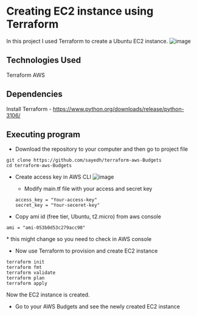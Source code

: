 # Creating EC2 instance using Terraform
In this project I used Terraform to create a Ubuntu EC2 instance.
![image](https://github.com/mobenh/terraform-aws-ec2instance/assets/96225596/7920c492-5c7d-4213-8089-944c282f6162)

## Technologies Used
Terraform
AWS

## Dependencies
Install Terraform - https://www.python.org/downloads/release/python-3106/

## Executing program
* Download the repository to your computer and then go to project file
```
git clone https://github.com/sayedh/terraform-aws-Budgets
cd terraform-aws-Budgets
```
* Create access key in AWS CLI
![image](https://github.com/mobenh/terraform-aws-ec2instance/assets/96225596/404e9e9b-6c60-42fc-bab5-0d92727f7dfe)
  * Modify main.tf file with your access and secret key
  ```
  access_key = "Your-access-key"
  secret_key = "Your-seceret-key"
  ```

* Copy ami id (free tier, Ubuntu, t2.micro) from aws console
```
ami = "ami-053b0d53c279acc90"
```
\* this might change so you need to check in AWS console

* Now use Terraform to provision and create EC2 instance
```
terraform init
terraform fmt
terraform validate
terraform plan
terraform apply
```
Now the EC2 instance is created.
* Go to your AWS Budgets and see the newly created EC2 instance
